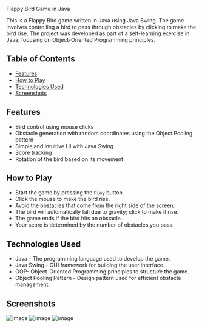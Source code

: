 Flappy Bird Game in Java

This is a Flappy Bird game written in Java using Java Swing. The game involves controlling a bird to pass through obstacles by clicking to make the bird rise. The project was developed as part of a self-learning exercise in Java, focusing on Object-Oriented Programming principles.

## Table of Contents

- [Features](#features)
- [How to Play](#how-to-play)
- [Technologies Used](#technologies-used)
- [Screenshots](#screenshots)


## Features

- Bird control using mouse clicks
- Obstacle generation with random coordinates using the Object Pooling pattern
- Simple and intuitive UI with Java Swing
- Score tracking 
- Rotation of the bird based on its movement

## How to Play

- Start the game by pressing the `Play` button.
- Click the mouse to make the bird rise.
- Avoid the obstacles that come from the right side of the screen.
- The bird will automatically fall due to gravity; click to make it rise.
- The game ends if the bird hits an obstacle.
- Your score is determined by the number of obstacles you pass.

## Technologies Used

- Java - The programming language used to develop the game.
- Java Swing - GUI framework for building the user interface.
- OOP- Object-Oriented Programming principles to structure the game.
- Object Pooling Pattern - Design pattern used for efficient obstacle management.

## Screenshots
![image](https://github.com/user-attachments/assets/a73a1c06-ae82-4b30-9c13-8494fc2f5391)
![image](https://github.com/user-attachments/assets/4c8c34d9-ac78-4431-be87-38201f6fb4d9)
![image](https://github.com/user-attachments/assets/1cceb0bd-ce1b-4e7b-8571-cb8c63de6bb4)




